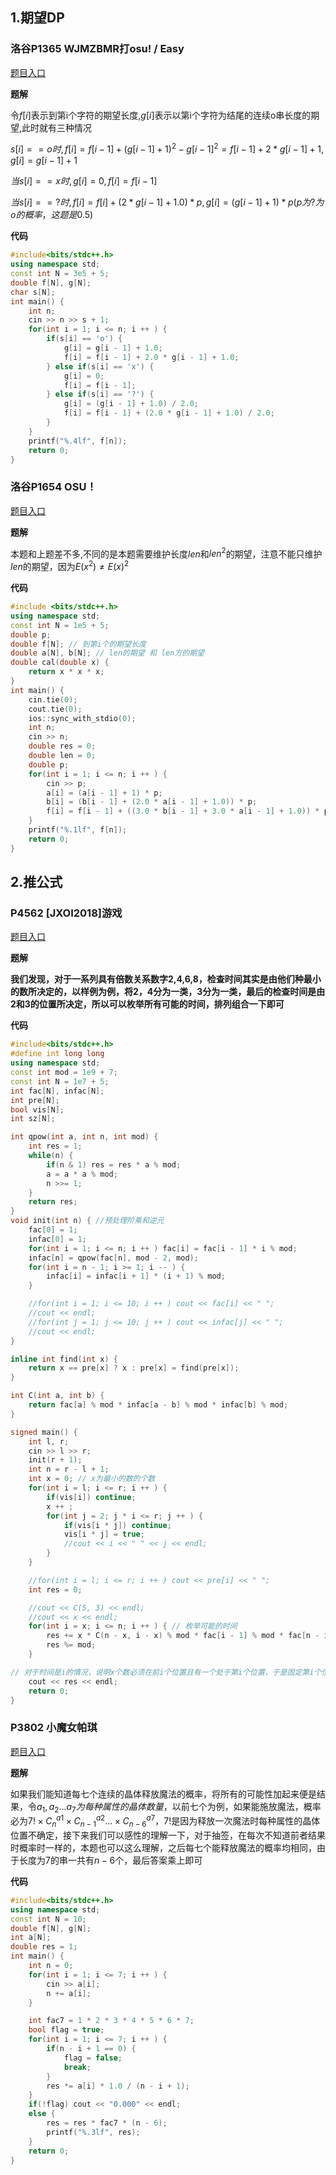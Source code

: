 ## 1.期望DP
### 洛谷P1365 WJMZBMR打osu! / Easy
[题目入口](https://www.luogu.com.cn/problem/P1365)

**题解**

令$f[i]$表示到第i个字符的期望长度,$g[i]$表示以第i个字符为结尾的连续o串长度的期望,此时就有三种情况

$s[i] ==  o 时, f[i] = f[i - 1] + (g[i-1] + 1)^2 -g[i-1]^2 = f[i - 1] + 2 * g[i - 1] + 1,g[i] = g[i -1] + 1$

$当s[i] == x时,g[i] = 0,f[i] = f[i - 1]$

$当s[i] == ?时,f[i] = f[i] + (2 * g[i - 1] + 1.0) * p,g[i]=(g[i - 1] + 1)*p(p为?为o的概率，这题是0.5)$

**代码**

```cpp
#include<bits/stdc++.h>
using namespace std;
const int N = 3e5 + 5;
double f[N], g[N];
char s[N];
int main() {
    int n;
    cin >> n >> s + 1;
    for(int i = 1; i <= n; i ++ ) {
        if(s[i] == 'o') {
            g[i] = g[i - 1] + 1.0;
            f[i] = f[i - 1] + 2.0 * g[i - 1] + 1.0;
        } else if(s[i] == 'x') {
            g[i] = 0;
            f[i] = f[i - 1];
        } else if(s[i] == '?') {
            g[i] = (g[i - 1] + 1.0) / 2.0;
            f[i] = f[i - 1] + (2.0 * g[i - 1] + 1.0) / 2.0;
        }
    }
    printf("%.4lf", f[n]);
    return 0;
}
```

### 洛谷P1654 OSU！
[题目入口](https://www.luogu.com.cn/problem/P1654)

**题解**

本题和上题差不多,不同的是本题需要维护长度$len$和$len^2$的期望，注意不能只维护$len$的期望，因为$E(x^2)\neq E(x)^2$

**代码**

```cpp
#include <bits/stdc++.h>
using namespace std;
const int N = 1e5 + 5;
double p;
double f[N]; // 到第i个的期望长度
double a[N], b[N]; // len的期望 和 len方的期望
double cal(double x) {
    return x * x * x;
}
int main() {
    cin.tie(0);
    cout.tie(0);
    ios::sync_with_stdio(0);
    int n;
    cin >> n;
    double res = 0;
    double len = 0;
    double p;
    for(int i = 1; i <= n; i ++ ) {
        cin >> p;
        a[i] = (a[i - 1] + 1) * p;
        b[i] = (b[i - 1] + (2.0 * a[i - 1] + 1.0)) * p;
        f[i] = f[i - 1] + ((3.0 * b[i - 1] + 3.0 * a[i - 1] + 1.0)) * p;
    }
    printf("%.1lf", f[n]);
    return 0;
}
```
## 2.推公式
### P4562 [JXOI2018]游戏
[题目入口](https://www.luogu.com.cn/problem/P4562)

**题解**

**我们发现，对于一系列具有倍数关系数字2,4,6,8，检查时间其实是由他们种最小的数所决定的，以样例为例，将2，4分为一类，3分为一类，最后的检查时间是由2和3的位置所决定，所以可以枚举所有可能的时间，排列组合一下即可**

**代码**

```cpp
#include<bits/stdc++.h>
#define int long long
using namespace std;
const int mod = 1e9 + 7;
const int N = 1e7 + 5;
int fac[N], infac[N];
int pre[N];
bool vis[N];
int sz[N];

int qpow(int a, int n, int mod) {
    int res = 1;
    while(n) {
        if(n & 1) res = res * a % mod;
        a = a * a % mod;
        n >>= 1;
    }
    return res;
}
void init(int n) { //预处理阶乘和逆元
    fac[0] = 1;
    infac[0] = 1;
    for(int i = 1; i <= n; i ++ ) fac[i] = fac[i - 1] * i % mod;
    infac[n] = qpow(fac[n], mod - 2, mod);
    for(int i = n - 1; i >= 1; i -- ) {
        infac[i] = infac[i + 1] * (i + 1) % mod;
    }

    //for(int i = 1; i <= 10; i ++ ) cout << fac[i] << " ";
    //cout << endl;
    //for(int j = 1; j <= 10; j ++ ) cout << infac[j] << " ";
    //cout << endl;
}

inline int find(int x) {
    return x == pre[x] ? x : pre[x] = find(pre[x]);
}

int C(int a, int b) {
    return fac[a] % mod * infac[a - b] % mod * infac[b] % mod;
}

signed main() {
    int l, r;
    cin >> l >> r;
    init(r + 1);
    int n = r - l + 1;
    int x = 0; // x为最小的数的个数
    for(int i = l; i <= r; i ++ ) {
        if(vis[i]) continue;
        x ++ ;
        for(int j = 2; j * i <= r; j ++ ) {
            if(vis[i * j]) continue;
            vis[i * j] = true;
            //cout << i << " " << j << endl;
        }
    }

    //for(int i = l; i <= r; i ++ ) cout << pre[i] << " ";
    int res = 0;

    //cout << C(5, 3) << endl;
    //cout << x << endl;
    for(int i = x; i <= n; i ++ ) { // 枚举可能的时间
        res += x * C(n - x, i - x) % mod * fac[i - 1] % mod * fac[n - i] % mod * i % mod;
        res %= mod;
    }

// 对于时间是i的情况，说明x个数必须在前i个位置且有一个处于第i个位置，于是固定第i个位置，前面和后面全排列即可
    cout << res << endl;
    return 0;
}
```
### P3802 小魔女帕琪
[题目入口](https://www.luogu.com.cn/problem/P3802)

**题解**

如果我们能知道每七个连续的晶体释放魔法的概率，将所有的可能性加起来便是结果，令$a_1,a_2...a_7为每种属性的晶体数量，$以前七个为例，如果能施放魔法，概率必为$7!\times C_n^{a1}\times C_{n-1}^{a2}...\times C_{n - 6}^{a7}$，7!是因为释放一次魔法时每种属性的晶体位置不确定，接下来我们可以感性的理解一下，对于抽签，在每次不知道前者结果时概率时一样的，本题也可以这么理解，之后每七个能释放魔法的概率均相同，由于长度为7的串一共有$n-6$个，最后答案乘上即可

**代码**

```cpp
#include<bits/stdc++.h>
using namespace std;
const int N = 10;
double f[N], g[N];
int a[N];
double res = 1;
int main() {
    int n = 0;
    for(int i = 1; i <= 7; i ++ ) {
        cin >> a[i];
        n += a[i];
    }

    int fac7 = 1 * 2 * 3 * 4 * 5 * 6 * 7;
    bool flag = true;
    for(int i = 1; i <= 7; i ++ ) {
        if(n - i + 1 == 0) {
            flag = false;
            break;
        }
        res *= a[i] * 1.0 / (n - i + 1);
    }
    if(!flag) cout << "0.000" << endl;
    else {
        res = res * fac7 * (n - 6);
        printf("%.3lf", res);
    }
    return 0;
}
```
